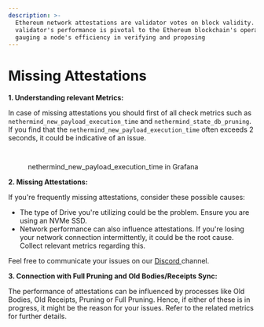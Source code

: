 ```yaml
---
description: >-
  Ethereum network attestations are validator votes on block validity. A
  validator's performance is pivotal to the Ethereum blockchain's operation,
  gauging a node's efficiency in verifying and proposing
---
```


# Missing Attestations

**1. Understanding relevant Metrics:**

In case of missing attestations you should first of all check metrics such as `nethermind_new_payload_execution_time` and `nethermind_state_db_pruning`. If you find that the `nethermind_new_payload_execution_time` often exceeds 2 seconds, it could be indicative of an issue.

<div>

<img src="https://github.com/NethermindEth/nethermind/assets/2915361/d708ca8a-4573-4e02-8c57-b0cb8120117c.png" alt="">

 

<figure><img src="https://user-images.githubusercontent.com/2915361/250080966-d708ca8a-4573-4e02-8c57-b0cb8120117c.png" alt=""><figcaption><p>nethermind_new_payload_execution_time in Grafana</p></figcaption></figure>

</div>

**2. Missing Attestations:**

If you're frequently missing attestations, consider these possible causes:

* The type of Drive you're utilizing could be the problem. Ensure you are using an NVMe SSD.
* Network performance can also influence attestations. If you're losing your network connection intermittently, it could be the root cause. Collect relevant metrics regarding this.

Feel free to communicate your issues on our [Discord ](https://discord.com/channels/629004402170134531/629004402170134537)channel.

**3. Connection with Full Pruning and Old Bodies/Receipts Sync:**

The performance of attestations can be influenced by processes like Old Bodies, Old Receipts, Pruning or Full Pruning. Hence, if either of these is in progress, it might be the reason for your issues. Refer to the related metrics for further details.

